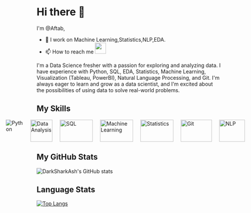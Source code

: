 
# Hi there 👋

I'm @Aftab,
- 👀 I work on Machine Learning,Statistics,NLP,EDA.
- 📫 How to reach me   <a href="https://www.linkedin.com/in/mohammed-aftab-bs-526b7a257/"> <img src="https://cdn2.iconfinder.com/data/icons/metro-uinvert-dock/256/Linked_in_alt.png" width="30" height="30"></a>
 
 
I'm a Data Science fresher with a passion for exploring and analyzing data. I have experience with Python, SQL, EDA, Statistics, Machine Learning, Visualization (Tableau, PowerBI), Natural Language Processing, and Git. I'm always eager to learn and grow as a data scientist, and I'm excited about the possibilities of using data to solve real-world problems.



## My Skills

<div style="display:flex;justify-content:center;">
  <img src="https://img.icons8.com/color/1x/python.png" alt="Python" style="margin-right: 20px" title='Python';">
  <img src="https://img.icons8.com/external-vectorslab-flat-vectorslab/256/external-Data-Analysis-web-and-seo-vectorslab-flat-vectorslab.png" alt="Data Analysis" style="margin-right: 20px; height:60px" title='Data Analysis'>
  <img src="https://seeklogo.com/images/M/mysql-logo-B047FB7790-seeklogo.com.png" alt="SQL" style="margin-right: 20px;width:90px;height:60px" title='SQL'>
  <img src="https://img.icons8.com/external-wanicon-lineal-color-wanicon/256/external-machine-big-data-wanicon-lineal-color-wanicon.png" alt="Machine Learning" style="margin-right: 20px;width:95px;height:60px;width:90px" title='Machine Learning'>
  <img src="https://cdn.iconscout.com/icon/premium/png-512-thumb/stats-6344402-5233383.png?f=avif&w=256" alt="Statistics" style="margin-right: 20px;width:95px;height:60px;width:90px;title:statistics" title='Statistics'>
  <img src="https://seeklogo.com/images/G/github-logo-45146A3FBE-seeklogo.com.png" alt="Git" style="margin-right: 20px;width:85px;height:60px" title='Git'>
  <img src="https://cdn.iconscout.com/icon/premium/png-512-thumb/natural-language-processing-nlp-5180300-4320747.png?f=avif&w=256" alt="NLP" style="margin-right: 20px;width:70px;height:60px" title='Natural Language Processing'>
</div>


## My GitHub Stats

![DarkSharkAsh's GitHub stats](https://github-readme-stats.vercel.app/api?username=Aftabbs&&count_private=true&show_icons=true&theme=dark)


## Language Stats
[![Top Langs](https://github-readme-stats.vercel.app/api/top-langs/?username=Aftabbs&layout=compact)](https://github.com/DarkSharkAsh/github-readme-stats)


